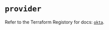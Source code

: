 # `provider`

Refer to the Terraform Registory for docs: [`okta`](https://registry.terraform.io/providers/okta/okta/4.5.0/docs).
